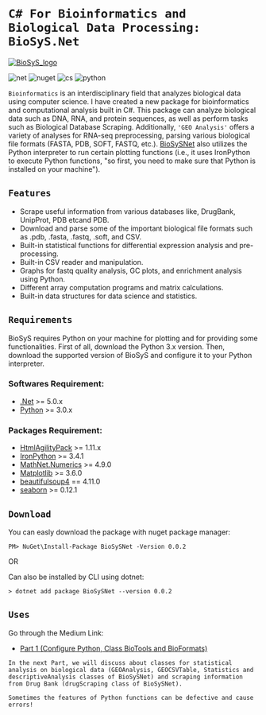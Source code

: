 # `C# For Bioinformatics and Biological Data Processing: BioSyS.Net`


[![BioSyS_logo](https://raw.githubusercontent.com/Aniket7651/biosys-net/master/removebg-logo.ico)](https://www.nuget.org/packages/BioSySNet)

![net](https://img.shields.io/badge/.NET-512BD4?style=for-the-badge&logo=dotnet&logoColor=white)
![nuget](https://img.shields.io/badge/NuGet-004880?style=for-the-badge&logo=nuget&logoColor=white)
![cs](https://img.shields.io/badge/C%23-239120?style=for-the-badge&logo=csharp&logoColor=white)
![python](https://img.shields.io/badge/Python-FFD43B?style=for-the-badge&logo=python&logoColor=blue)

`Bioinformatics` is an interdisciplinary field that analyzes biological data using computer science. I have created a new package for bioinformatics and computational analysis built in C#. This package can analyze biological data such as DNA, RNA, and protein sequences, as well as perform tasks such as Biological Database Scraping. Additionally, `'GEO Analysis'` offers a variety of analyses for RNA-seq preprocessing, parsing various biological file formats (FASTA, PDB, SOFT, FASTQ, etc.). [BioSySNet](https://www.nuget.org/packages/BioSySNet) also utilizes the Python interpreter to run certain plotting functions (i.e., it uses IronPython to execute Python functions, "so first, you need to make sure that Python is installed on your machine").

## `Features`
- Scrape useful information from various databases like, DrugBank, UnipProt, PDB etcand PDB.
- Download and parse some of the important biological file formats such as .pdb, .fasta, .fastq, .soft, and CSV.
- Built-in statistical functions for differential expression analysis and pre-processing.
- Built-in CSV reader and manipulation.
- Graphs for fastq quality analysis, GC plots, and enrichment analysis using Python.
- Different array computation programs and matrix calculations.
- Built-in data structures for data science and statistics.


## `Requirements`
BioSyS requires Python on your machine for plotting and for providing some functionalities. First of all, download the Python 3.x version. Then, download the supported version of BioSyS and configure it to your Python interpreter.
### Softwares Requirement:
- [.Net](https://dotnet.microsoft.com/en-us/) >= 5.0.x
- [Python](https://www.python.org/) >= 3.0.x
### Packages Requirement:
- [HtmlAgilityPack](https://www.nuget.org/packages/HtmlAgilityPack) >= 1.11.x
- [IronPython](https://www.nuget.org/packages/IronPython) >= 3.4.1
- [MathNet.Numerics](https://www.nuget.org/packages/MathNet.Numerics/6.0.0-beta1) >= 4.9.0
- [Matplotlib](https://pypi.org/project/matplotlib/) >= 3.6.0
- [beautifulsoup4](https://pypi.org/project/beautifulsoup4/) == 4.11.0
- [seaborn](https://pypi.org/project/seaborn/) >= 0.12.1

## `Download`
You can easly download the package with nuget package manager:
```
PM> NuGet\Install-Package BioSySNet -Version 0.0.2
```
OR

Can also be installed by CLI using dotnet:
```
> dotnet add package BioSySNet --version 0.0.2
```

## `Uses`

Go through the Medium Link:
- [Part 1 (Configure Python, Class BioTools and BioFormats)](https://medium.com/@aniketyadav8687/biosys-net-c-for-bioinformatics-and-computational-analysis-part-1-c8d8310e7005)

`In the next Part, we will discuss about classes for statistical analysis on biological data (GEOAnalysis, GEOCSVTable, Statistics and descriptiveAnalysis classes of BioSySNet) and scraping information from Drug Bank (drugScraping class of BioSySNet).`

`Sometimes the features of Python functions can be defective and cause errors!`